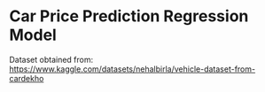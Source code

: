 # Car Price Prediction Regression Model
Dataset obtained from: https://www.kaggle.com/datasets/nehalbirla/vehicle-dataset-from-cardekho
